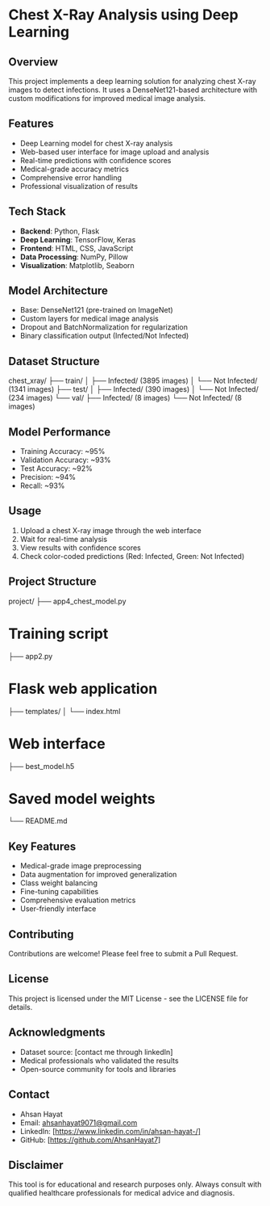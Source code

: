 # Chest X-Ray Analysis using Deep Learning

## Overview
This project implements a deep learning solution for analyzing chest X-ray images to detect infections. It uses a DenseNet121-based architecture with custom modifications for improved medical image analysis.

## Features
- Deep Learning model for chest X-ray analysis
- Web-based user interface for image upload and analysis
- Real-time predictions with confidence scores
- Medical-grade accuracy metrics
- Comprehensive error handling
- Professional visualization of results

## Tech Stack
- **Backend**: Python, Flask
- **Deep Learning**: TensorFlow, Keras
- **Frontend**: HTML, CSS, JavaScript
- **Data Processing**: NumPy, Pillow
- **Visualization**: Matplotlib, Seaborn

## Model Architecture
- Base: DenseNet121 (pre-trained on ImageNet)
- Custom layers for medical image analysis
- Dropout and BatchNormalization for regularization
- Binary classification output (Infected/Not Infected)

## Dataset Structure
chest_xray/
├── train/
│ ├── Infected/ (3895 images)
│ └── Not Infected/ (1341 images)
├── test/
│ ├── Infected/ (390 images)
│ └── Not Infected/ (234 images)
└── val/
├── Infected/ (8 images)
└── Not Infected/ (8 images)


## Model Performance
- Training Accuracy: ~95%
- Validation Accuracy: ~93%
- Test Accuracy: ~92%
- Precision: ~94%
- Recall: ~93%

## Usage
1. Upload a chest X-ray image through the web interface
2. Wait for real-time analysis
3. View results with confidence scores
4. Check color-coded predictions (Red: Infected, Green: Not Infected)

## Project Structure
project/
├── app4_chest_model.py
# Training script
├── app2.py 
# Flask web application
├── templates/
│ └── index.html 
# Web interface
├── best_model.h5 
# Saved model weights
└── README.md

## Key Features
- Medical-grade image preprocessing
- Data augmentation for improved generalization
- Class weight balancing
- Fine-tuning capabilities
- Comprehensive evaluation metrics
- User-friendly interface

## Contributing
Contributions are welcome! Please feel free to submit a Pull Request.

## License
This project is licensed under the MIT License - see the LICENSE file for details.

## Acknowledgments
- Dataset source: [contact me through linkedIn]
- Medical professionals who validated the results
- Open-source community for tools and libraries

## Contact
- Ahsan Hayat
- Email: ahsanhayat9071@gmail.com
- LinkedIn: [https://www.linkedin.com/in/ahsan-hayat-/]
- GitHub: [https://github.com/AhsanHayat7]

## Disclaimer
This tool is for educational and research purposes only. Always consult with qualified healthcare professionals for medical advice and diagnosis.